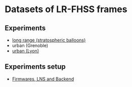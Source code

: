 # Datasets of LR-FHSS frames

## Experiments

* [long range (stratospheric balloons)](balloons)
* urban (Grenoble)
* [urban (Lyon)](urban_lyon)

## Experiments setup
* [Firmwares, LNS and Backend](https://github.com/thingsat/lr-fhss)
